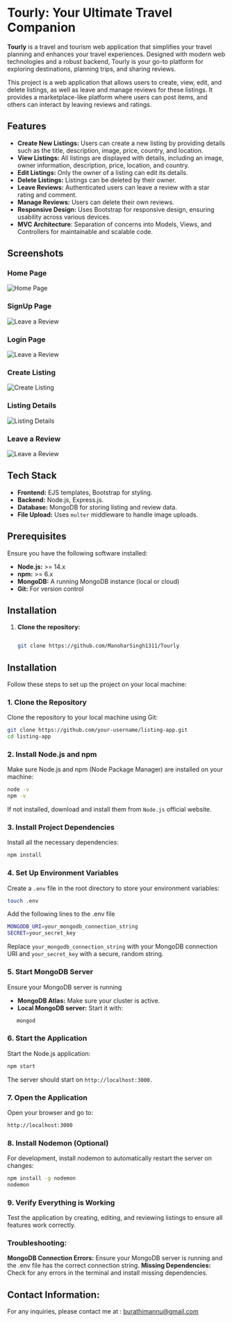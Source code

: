 # Tourly: Your Ultimate Travel Companion

**Tourly** is a travel and tourism web application that simplifies your travel planning and enhances your travel experiences. Designed with modern web technologies and a robust backend, Tourly is your go-to platform for exploring destinations, planning trips, and sharing reviews.

This project is a web application that allows users to create, view, edit, and delete listings, as well as leave and manage reviews for these listings. It provides a marketplace-like platform where users can post items, and others can interact by leaving reviews and ratings.

## Features

- **Create New Listings:** Users can create a new listing by providing details such as the title, description, image, price, country, and location.
- **View Listings:** All listings are displayed with details, including an image, owner information, description, price, location, and country.
- **Edit Listings:** Only the owner of a listing can edit its details.
- **Delete Listings:** Listings can be deleted by their owner.
- **Leave Reviews:** Authenticated users can leave a review with a star rating and comment.
- **Manage Reviews:** Users can delete their own reviews.
- **Responsive Design:** Uses Bootstrap for responsive design, ensuring usability across various devices.
- **MVC Architecture**: Separation of concerns into Models, Views, and Controllers for maintainable and scalable code.


## Screenshots

### Home Page
![Home Page](screenshots/HomePage.png)

### SignUp Page
![Leave a Review](screenshots/SignUpPage.png)

### Login Page
![Leave a Review](screenshots/LoginPage.png)

### Create Listing
![Create Listing](screenshots/NewListingPage.png)

### Listing Details
![Listing Details](screenshots/Edit&ReviewPage.png)

### Leave a Review
![Leave a Review](screenshots/AddinReview.png)



## Tech Stack

- **Frontend:** EJS templates, Bootstrap for styling.
- **Backend:** Node.js, Express.js.
- **Database:** MongoDB for storing listing and review data.
- **File Upload:** Uses `multer` middleware to handle image uploads.

## Prerequisites

Ensure you have the following software installed:

- **Node.js:** >= 14.x
- **npm:** >= 6.x
- **MongoDB:** A running MongoDB instance (local or cloud)
- **Git:** For version control

## Installation

1. **Clone the repository:**
   ```sh
   
   git clone https://github.com/ManoharSingh1311/Tourly
## Installation

Follow these steps to set up the project on your local machine:

### 1. Clone the Repository

Clone the repository to your local machine using Git:

```sh
git clone https://github.com/your-username/listing-app.git
cd listing-app
 ````

### 2. Install Node.js and npm
Make sure Node.js and npm (Node Package Manager) are installed on your machine:

````sh
node -v
npm -v
````
If not installed, download and install them from `Node.js` official website.

### 3. Install Project Dependencies
Install all the necessary dependencies:
```sh
npm install
````
### 4. Set Up Environment Variables
Create a `.env` file in the root directory to store your environment variables:
```sh
touch .env
````
Add the following lines to the .env file
```sh
MONGODB_URI=your_mongodb_connection_string
SECRET=your_secret_key
````
Replace `your_mongodb_connection_string` with your MongoDB connection URI and `your_secret_key` with a secure, random string.

### 5. Start MongoDB Server

Ensure your MongoDB server is running

- **MongoDB Atlas:** Make sure your cluster is active.
- **Local MongoDB server:** Start it with:

````sh
   mongod
````
### 6. Start the Application
Start the Node.js application:

```sh
npm start
````
The server should start on `http://localhost:3000.`

### 7. Open the Application
Open your browser and go to:
```sh
http://localhost:3000
````
### 8. Install Nodemon (Optional)
For development, install nodemon to automatically restart the server on changes:
```sh
npm install -g nodemon
nodemon
```
### 9. Verify Everything is Working
Test the application by creating, editing, and reviewing listings to ensure all features work correctly.

### Troubleshooting: 

**MongoDB Connection Errors:** Ensure your MongoDB server is running and the .env file has the correct connection string.
**Missing Dependencies:** Check for any errors in the terminal and install missing dependencies.

## Contact Information:
For any inquiries, please contact me at :  burathimannu@gmail.com









